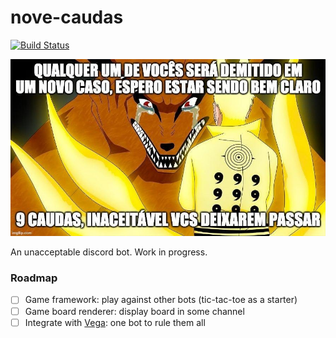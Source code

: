 # nove-caudas

[![Build Status](https://cloud.drone.io/api/badges/caiorulli/nove-caudas/status.svg?ref=refs/heads/deck)](https://cloud.drone.io/caiorulli/nove-caudas)

![Inaceitável, 9Caudas](https://raw.githubusercontent.com/caiorulli/nove-caudas/deck/docs/images/9caudas_meme.jpg)

An unacceptable discord bot.
Work in progress.

### Roadmap

- [ ] Game framework: play against other bots (tic-tac-toe as a starter)
- [ ] Game board renderer: display board in some channel
- [ ] Integrate with [Vega](https://github.com/caiorulli/vega): one bot to rule them all
